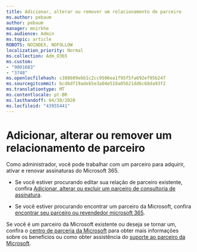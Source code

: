 ```yaml
---
title: Adicionar, alterar ou remover um relacionamento de parceiro
ms.author: pebaum
author: pebaum
manager: mnirkhe
ms.audience: Admin
ms.topic: article
ROBOTS: NOINDEX, NOFOLLOW
localization_priority: Normal
ms.collection: Adm_O365
ms.custom:
- "9001683"
- "3748"
ms.openlocfilehash: c388609ebb1c2cc9506ea1f95f5fa692ef95b24f
ms.sourcegitcommit: bcd6df19adeb5e3a04e518a05621dd6c68da93f2
ms.translationtype: MT
ms.contentlocale: pt-BR
ms.lasthandoff: 04/30/2020
ms.locfileid: "43955441"
---
```

# <a name="add-change-or-remove-a-partner-relationship"></a>Adicionar, alterar ou remover um relacionamento de parceiro

Como administrador, você pode trabalhar com um parceiro para adquirir, ativar e renovar assinaturas do Microsoft 365. 

- Se você estiver procurando editar sua relação de parceiro existente, confira [Adicionar, alterar ou excluir um parceiro de consultoria de assinatura](https://docs.microsoft.com/microsoft-365/admin/misc/add-partner?view=o365-worldwide).

- Se você estiver procurando encontrar um parceiro da Microsoft, confira [encontrar seu parceiro ou revendedor microsoft 365](https://docs.microsoft.com/microsoft-365/admin/manage/find-your-partner-or-reseller?view=o365-worldwide).

Se você é um parceiro da Microsoft existente ou deseja se tornar um, confira o [centro de parceria da Microsoft](https://support.microsoft.com/help/4499930/partner-center-overview) para obter mais informações sobre os benefícios ou como obter assistência do [suporte ao parceiro da Microsoft](https://aka.ms/partnersupport).
